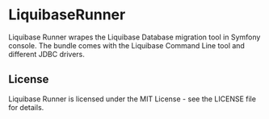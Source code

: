 # LiquibaseRunner

Liquibase Runner wrapes the Liquibase Database migration tool in Symfony console. The bundle comes with the Liquibase Command Line tool and different JDBC drivers.

## License
Liquibase Runner is licensed under the MIT License - see the LICENSE file for details.
